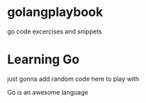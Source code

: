# golangplaybook
go code excercises and snippets
# Learning Go
just gonna add random code here to play with

Go is an awesome language